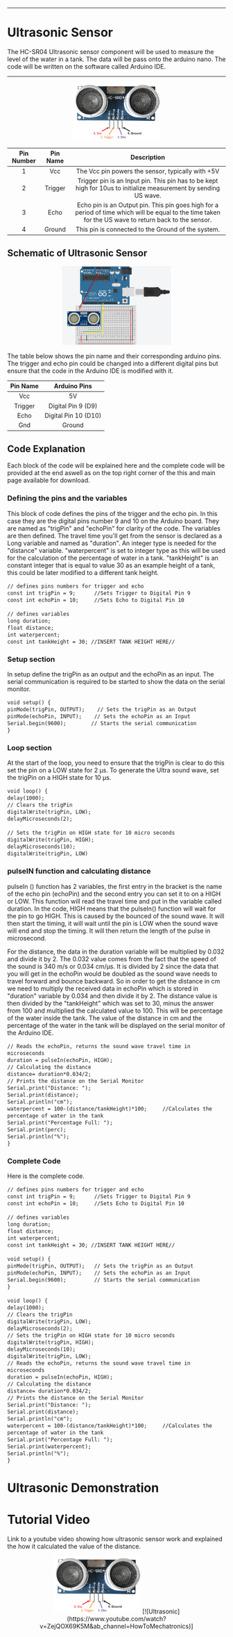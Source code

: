 ___
# Ultrasonic Sensor

The HC-SR04 Ultrasonic sensor component will be used to measure the level of the water in a tank. The data will be pass 
onto the arduino nano. The code will be written on the software called Arduino IDE.

___
<p align="center">
    <img src="images/Ultrasonic.png" width="40%">
</p>

**Pin Number**|**Pin Name**|**Description**
:-----:|:-----:|:-----:
1|Vcc|The Vcc pin powers the sensor, typically with +5V
2|Trigger|Trigger pin is an Input pin. This pin has to be kept high for 10us to initialize measurement by sending US wave.
3|Echo|Echo pin is an Output pin. This pin goes high for a period of time which will be equal to the time taken for the US wave to return back to the sensor.
4|Ground|This pin is connected to the Ground of the system.

## Schematic of Ultrasonic Sensor
<p align="center">
    <img src="images/1.PNG" width="50%">
</p>

The table below shows the pin name and their corresponding arduino pins. The trigger and echo pin could be
changed into a different digital pins but ensure that the code in the Arduino IDE is modified with it.

**Pin Name**|**Arduino Pins**
:-----:|:-----:
Vcc|5V
Trigger|Digital Pin 9 (D9)
Echo|Digital Pin 10 (D10)
Gnd|Ground

## Code Explanation
Each block of the code will be explained here and the complete code will be provided at the end aswell as on the top right corner
of the this and main page available for download.

### Defining the pins and the variables
This block of code defines the pins of the trigger and the echo pin. In this case they are the digital pins number 9 and 10 on the Arduino board. They are named as "trigPin" and "echoPin" for clarity of the code. 
The variables are then defined. The travel time you'll get from the sensor is declared as a Long variable and named as "duration". An integer type is needed for the "distance" variable. "waterpercent" is set to integer type as this will be used for the calculation of the percentage of water in a tank. "tankHeight" is an constant integer that is equal to value 30 as an example height of a tank, this could be later modified to a different tank height.

```
// defines pins numbers for trigger and echo
const int trigPin = 9;      //Sets Trigger to Digital Pin 9
const int echoPin = 10;     //Sets Echo to Digital Pin 10

// defines variables
long duration;
float distance;
int waterpercent;
const int tankHeight = 30; //INSERT TANK HEIGHT HERE//
```
### Setup section
In setup define the trigPin as an output and the echoPin as an input. The serial communication is required to be started to show the data on the serial monitor.

```
void setup() {
pinMode(trigPin, OUTPUT);    // Sets the trigPin as an Output
pinMode(echoPin, INPUT);    // Sets the echoPin as an Input
Serial.begin(9600);        // Starts the serial communication
}

```
### Loop section
At the start of the loop, you need to ensure that the trigPin is clear to do this set the pin on a LOW state for 2 µs. To generate the Ultra sound wave, set the trigPin on a HIGH state for 10 µs.

```
void loop() {
delay(1000);
// Clears the trigPin
digitalWrite(trigPin, LOW);
delayMicroseconds(2);

// Sets the trigPin on HIGH state for 10 micro seconds
digitalWrite(trigPin, HIGH);
delayMicroseconds(10);
digitalWrite(trigPin, LOW)

```
### pulseIN function and calculating distance
pulseIn () function has 2 variables, the first entry in the bracket is the name of the echo pin (echoPin) and the second entry you can set it to on a HIGH or LOW. This function will read the travel time and put in the variable called duration.
In the code, HIGH means that the pulseIn() function will wait for the pin to go HIGH. This is caused by the bounced of the sound wave. It will then start the timing, it will wait until the pin is LOW when the sound wave will end and stop the timing. It will then return the length of the pulse in microsecond.

For the distance, the data in the duration variable will be multiplied by 0.032 and divide it by 2. The 0.032 value comes from the fact that the speed of the sound is 340 m/s or 0.034 cm/µs. It is divided by 2 since the data that you will get in the echoPin would be doubled as the sound wave needs to travel forward and bounce backward. So in order to get the distance in cm we need to multiply the received data in echoPin which is stored in "duration" variable by 0.034 and then divide it by 2. The distance value is then divided by the "tankHeight" which was set to 30, minus the answer from 100 and multiplied the calculated value to 100. This will be percentage of the water inside the tank. 
The value of the distance in cm and the percentage of the water in the tank will be displayed on the serial monitor of the Arduino IDE.

```
// Reads the echoPin, returns the sound wave travel time in microseconds
duration = pulseIn(echoPin, HIGH);
// Calculating the distance
distance= duration*0.034/2;
// Prints the distance on the Serial Monitor
Serial.print("Distance: ");
Serial.print(distance);
Serial.println("cm");
waterpercent = 100-(distance/tankHeight)*100;     //Calculates the percentage of water in the tank
Serial.print("Percentage Full: ");
Serial.print(perc);
Serial.println("%");
}

```
### Complete Code
Here is the complete code.
```
// defines pins numbers for trigger and echo
const int trigPin = 9;      //Sets Trigger to Digital Pin 9
const int echoPin = 10;     //Sets Echo to Digital Pin 10

// defines variables
long duration;
float distance;
int waterpercent;
const int tankHeight = 30; //INSERT TANK HEIGHT HERE//

void setup() {
pinMode(trigPin, OUTPUT);   // Sets the trigPin as an Output
pinMode(echoPin, INPUT);    // Sets the echoPin as an Input
Serial.begin(9600);         // Starts the serial communication
}

void loop() {
delay(1000);
// Clears the trigPin
digitalWrite(trigPin, LOW);
delayMicroseconds(2);
// Sets the trigPin on HIGH state for 10 micro seconds
digitalWrite(trigPin, HIGH);
delayMicroseconds(10);
digitalWrite(trigPin, LOW);
// Reads the echoPin, returns the sound wave travel time in microseconds
duration = pulseIn(echoPin, HIGH);
// Calculating the distance
distance= duration*0.034/2;
// Prints the distance on the Serial Monitor
Serial.print("Distance: ");
Serial.print(distance);
Serial.println("cm");
waterpercent = 100-(distance/tankHeight)*100;     //Calculates the percentage of water in the tank
Serial.print("Percentage Full: ");
Serial.print(waterpercent);
Serial.println("%");
}

```

# Ultrasonic Demonstration

# Tutorial Video
Link to a youtube video showing how ultrasonic sensor work and explained the how it calculated the value of the distance.

<p align="center">
    <img src="images/Ultrasonic.png" width="40%">
    [![Ultrasonic](https://www.youtube.com/watch?v=ZejQOX69K5M&ab_channel=HowToMechatronics)]

</p>

